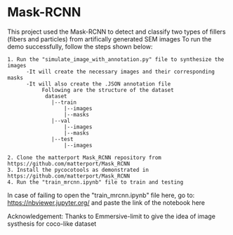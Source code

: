 # Mask-RCNN
This project used the Mask-RCNN to detect and classify two types of fillers (fibers and particles) from artifically generated SEM images 
To run the demo successfully, follow the steps shown below:

    1. Run the "simulate_image_with_annotation.py" file to synthesize the images
          -It will create the necessary images and their corresponding masks
          -It will also create the .JSON annotation file
               Following are the structure of the dataset 
                dataset
                  |--train
                      |--images
                      |--masks
                  |--val
                      |--images
                      |--masks
                  |--test
                      |--images
              
    2. Clone the matterport Mask_RCNN repository from https://github.com/matterport/Mask_RCNN
    3. Install the pycocotools as demonstrated in https://github.com/matterport/Mask_RCNN
    4. Run the "train_mrcnn.ipynb" file to train and testing
    
In case of failing to open the "train_mrcnn.ipynb" file here, go to: https://nbviewer.jupyter.org/ 
and paste the link of the notebook here

Acknowledgement:
      Thanks to Emmersive-limit to give the idea of image systhesis for coco-like dataset
